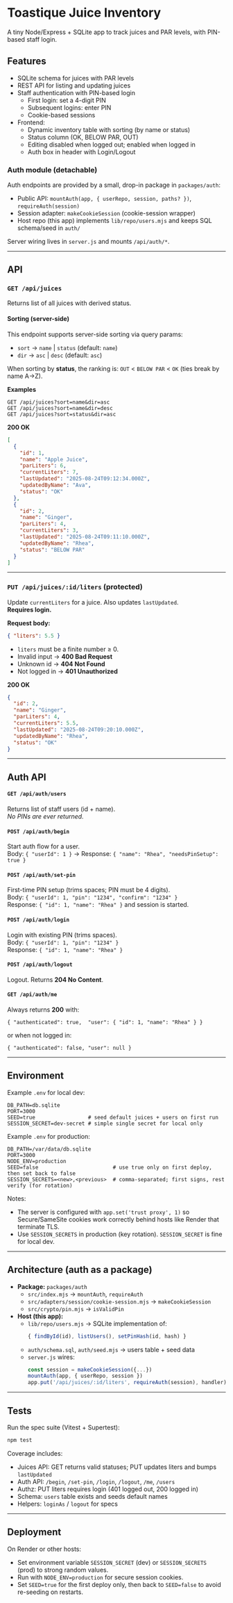 # Toastique Juice Inventory

A tiny Node/Express + SQLite app to track juices and PAR levels, with PIN-based staff login.

## Features
- SQLite schema for juices with PAR levels
- REST API for listing and updating juices
- Staff authentication with PIN-based login  
  - First login: set a 4-digit PIN  
  - Subsequent logins: enter PIN  
  - Cookie-based sessions
- Frontend:
  - Dynamic inventory table with sorting (by name or status)
  - Status column (OK, BELOW PAR, OUT)
  - Editing disabled when logged out; enabled when logged in
  - Auth box in header with Login/Logout

### Auth module (detachable)
Auth endpoints are provided by a small, drop-in package in `packages/auth`:
- Public API: `mountAuth(app, { userRepo, session, paths? })`, `requireAuth(session)`
- Session adapter: `makeCookieSession` (cookie-session wrapper)
- Host repo (this app) implements `lib/repo/users.mjs` and keeps SQL schema/seed in `auth/`

Server wiring lives in `server.js` and mounts `/api/auth/*`.

---

## API

### `GET /api/juices`
Returns list of all juices with derived status.

#### Sorting (server-side)
This endpoint supports server-side sorting via query params:

- `sort` → `name` | `status` (default: `name`)
- `dir`  → `asc`  | `desc`   (default: `asc`)

When sorting by **status**, the ranking is:
`OUT` < `BELOW PAR` < `OK` (ties break by name A→Z).

**Examples**
```
GET /api/juices?sort=name&dir=asc
GET /api/juices?sort=name&dir=desc
GET /api/juices?sort=status&dir=asc
```

**200 OK**
```json
[
  {
    "id": 1,
    "name": "Apple Juice",
    "parLiters": 6,
    "currentLiters": 7,
    "lastUpdated": "2025-08-24T09:12:34.000Z",
    "updatedByName": "Ava",
    "status": "OK"
  },
  {
    "id": 2,
    "name": "Ginger",
    "parLiters": 4,
    "currentLiters": 3,
    "lastUpdated": "2025-08-24T09:11:10.000Z",
    "updatedByName": "Rhea",
    "status": "BELOW PAR"
  }
]
```

---

### `PUT /api/juices/:id/liters` (protected)
Update `currentLiters` for a juice. Also updates `lastUpdated`.  
**Requires login.**

**Request body:**
```json
{ "liters": 5.5 }
```

- `liters` must be a finite number ≥ 0.  
- Invalid input → **400 Bad Request**  
- Unknown id → **404 Not Found**  
- Not logged in → **401 Unauthorized**

**200 OK**
```json
{
  "id": 2,
  "name": "Ginger",
  "parLiters": 4,
  "currentLiters": 5.5,
  "lastUpdated": "2025-08-24T09:20:10.000Z",
  "updatedByName": "Rhea",
  "status": "OK"
}
```

---

## Auth API

#### `GET /api/auth/users`
Returns list of staff users (id + name).  
_No PINs are ever returned._

#### `POST /api/auth/begin`
Start auth flow for a user.  
Body: `{ "userId": 1 }` → Response: `{ "name": "Rhea", "needsPinSetup": true }`

#### `POST /api/auth/set-pin`
First-time PIN setup (trims spaces; PIN must be 4 digits).  
Body: `{ "userId": 1, "pin": "1234", "confirm": "1234" }`  
Response: `{ "id": 1, "name": "Rhea" }` and session is started.

#### `POST /api/auth/login`
Login with existing PIN (trims spaces).  
Body: `{ "userId": 1, "pin": "1234" }`  
Response: `{ "id": 1, "name": "Rhea" }`

#### `POST /api/auth/logout`
Logout. Returns **204 No Content**.

#### `GET /api/auth/me`
Always returns **200** with:
```
{ "authenticated": true,  "user": { "id": 1, "name": "Rhea" } }
```
or when not logged in:
```
{ "authenticated": false, "user": null }
```

---

## Environment

Example `.env` for local dev:
```
DB_PATH=db.sqlite
PORT=3000
SEED=true                 # seed default juices + users on first run
SESSION_SECRET=dev-secret # simple single secret for local only
```

Example `.env` for production:
```
DB_PATH=/var/data/db.sqlite
PORT=3000
NODE_ENV=production
SEED=false                        # use true only on first deploy, then set back to false
SESSION_SECRETS=<new>,<previous>  # comma-separated; first signs, rest verify (for rotation)
```

Notes:
- The server is configured with `app.set('trust proxy', 1)` so Secure/SameSite cookies work correctly behind hosts like Render that terminate TLS.
- Use `SESSION_SECRETS` in production (key rotation). `SESSION_SECRET` is fine for local dev.

---

## Architecture (auth as a package)

- **Package:** `packages/auth`
  - `src/index.mjs` → `mountAuth`, `requireAuth`
  - `src/adapters/session/cookie-session.mjs` → `makeCookieSession`
  - `src/crypto/pin.mjs` → `isValidPin`
- **Host (this app):**
  - `lib/repo/users.mjs` → SQLite implementation of:
    ```js
    { findById(id), listUsers(), setPinHash(id, hash) }
    ```
  - `auth/schema.sql`, `auth/seed.mjs` → users table + seed data
  - `server.js` wires:
    ```js
    const session = makeCookieSession({...})
    mountAuth(app, { userRepo, session })
    app.put('/api/juices/:id/liters', requireAuth(session), handler)
    ```

---

## Tests

Run the spec suite (Vitest + Supertest):

```bash
npm test
```

Coverage includes:
- Juices API: GET returns valid statuses; PUT updates liters and bumps `lastUpdated`
- Auth API: `/begin`, `/set-pin`, `/login`, `/logout`, `/me`, `/users`
- Authz: PUT liters requires login (401 logged out, 200 logged in)
- Schema: `users` table exists and seeds default names
- Helpers: `loginAs` / `logout` for specs

---

## Deployment

On Render or other hosts:
- Set environment variable `SESSION_SECRET` (dev) or `SESSION_SECRETS` (prod) to strong random values.
- Run with `NODE_ENV=production` for secure session cookies.
- Set `SEED=true` for the first deploy only, then back to `SEED=false` to avoid re-seeding on restarts.
